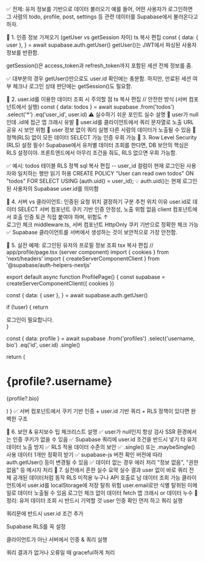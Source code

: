 ✅ 전제: 유저 정보를 기반으로 데이터 불러오기
예를 들어, 어떤 사용자가 로그인하면 그 사람의 todo, profile, post, settings 등 관련 데이터를 Supabase에서 불러온다고 하자.

📌 1. 인증 정보 가져오기 (getUser vs getSession 차이)
ts
복사
편집
const {
  data: { user },
} = await supabase.auth.getUser()
getUser()는 JWT에서 파싱된 사용자 정보를 반환함.

getSession()은 access_token과 refresh_token까지 포함된 세션 전체 정보를 줌.

✅ 대부분의 경우 getUser()만으로도 user.id 확인에는 충분함. 하지만, 만료된 세션 여부 체크나 로그인 상태 판단에는 getSession()도 필요함.

📌 2. user.id를 이용한 데이터 조회 시 주의할 점
ts
복사
편집
// 안전한 방식 (서버 컴포넌트에서 실행)
const { data: todos } = await supabase
  .from('todos')
  .select('*')
  .eq('user_id', user.id)
⚠️ 실수하기 쉬운 포인트
실수	설명
🔴 user가 null인데 .id에 접근	앱 크래시 유발
🔴 user.id를 클라이언트에서 쿼리 문자열로 노출	URL 공유 시 보안 위험
🔴 user 정보 없이 쿼리 실행	다른 사람의 데이터가 노출될 수 있음
🔴 정책(RLS) 없이 모든 데이터 SELECT 가능	인증 우회 가능
📌 3. Row Level Security (RLS) 설정 필수!
Supabase에서 유저별 데이터 조회를 한다면, DB 보안의 핵심은 RLS 설정이야.
프론트엔드에서 아무리 조건을 줘도, RLS 없으면 우회 가능함.

✅ 예시: todos 테이블 RLS 정책
sql
복사
편집
-- user_id 컬럼이 현재 로그인된 사용자와 일치하는 행만 읽기 허용
CREATE POLICY "User can read own todos"
ON "todos"
FOR SELECT
USING (auth.uid() = user_id);
💡 auth.uid()는 현재 로그인된 사용자의 Supabase user.id를 의미함

📌 4. 서버 vs 클라이언트: 인증된 요청 위치 결정하기
구분	추천 위치	이유
user.id로 데이터 SELECT	서버 컴포넌트	쿠키 기반 인증 안정성, 노출 위험 없음
client 컴포넌트에서 호출	인증 토큰 직접 붙여야 하며, 위험도 ↑	
로그인 체크	middleware.ts, 서버 컴포넌트	HttpOnly 쿠키 기반으로 정확한 체크 가능
✅ Supabase 클라이언트를 서버에서 생성하는 것이 보안적으로 가장 안전함.

📌 5. 실전 예제: 로그인된 유저의 프로필 정보 조회
tsx
복사
편집
// app/profile/page.tsx (server component)
import { cookies } from 'next/headers'
import { createServerComponentClient } from '@supabase/auth-helpers-nextjs'

export default async function ProfilePage() {
  const supabase = createServerComponentClient({ cookies })

  const {
    data: { user },
  } = await supabase.auth.getUser()

  if (!user) {
    return <div>로그인이 필요합니다.</div>
  }

  const { data: profile } = await supabase
    .from('profiles')
    .select('username, bio')
    .eq('id', user.id)
    .single()

  return (
    <div>
      <h1>{profile?.username}</h1>
      <p>{profile?.bio}</p>
    </div>
  )
}
✅ 서버 컴포넌트에서 쿠키 기반 인증 + user.id 기반 쿼리 + RLS 정책이 있다면 완벽한 구조

📌 6. 보안 & 유지보수 팁
체크리스트	설명
✅ user가 null인지 항상 검사	SSR 환경에서는 인증 쿠키가 없을 수 있음
✅ Supabase 쿼리에 user.id 조건을 반드시 넣기	타 유저 데이터 노출 방지
✅ RLS 적용	데이터 수준의 보안
✅ .single() 또는 .maybeSingle() 사용	데이터 1개만 정확히 받기
✅ supabase-js 버전 확인	버전에 따라 auth.getUser() 등이 변경될 수 있음
✅ 데이터 없는 경우 에러 처리	"정보 없음", "권한 없음" 등 메시지 처리
📌 7. 실전에서 흔한 실수 요약
실수	결과
user 없이 바로 쿼리	전체 공개된 데이터처럼 동작
RLS 미적용	누구나 API 호출로 남 데이터 조회 가능
클라이언트에서 user.id를 localStorage에 저장	탈취 위험
user.email로만 식별	탈취된 이메일로 데이터 노출될 수 있음
로그인 체크 없이 데이터 fetch	앱 크래시 or 데이터 누수
🧠 정리: 유저 데이터 조회 시 반드시 기억할 것
user 인증 확인 먼저 하고 쿼리 실행

쿼리문에 반드시 user.id 조건 추가

Supabase RLS를 꼭 설정

클라이언트가 아닌 서버에서 인증 & 쿼리 실행

쿼리 결과가 없거나 오류일 때 graceful하게 처리